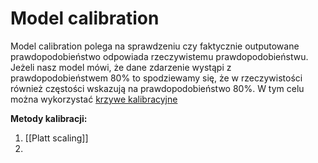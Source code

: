 # Model calibration
Model calibration polega na sprawdzeniu czy faktycznie outputowane prawdopodobieństwo odpowiada rzeczywistemu prawdopodobieństwu. Jeżeli nasz model mówi, że dane zdarzenie wystąpi z prawdopodobieństwem 80% to spodziewamy się, że w rzeczywistości również częstości wskazują na prawdopodobieństwo 80%. W tym celu można wykorzystać [krzywe kalibracyjne](https://scikit-learn.org/stable/modules/generated/sklearn.calibration.calibration_curve.html)

**Metody kalibracji:**
1. [[Platt scaling]]
2. 